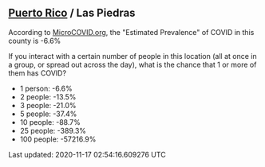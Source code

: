 
## [Puerto Rico](/united-states/puerto-rico) / Las Piedras

According to [MicroCOVID.org](http://microcovid.org),
the "Estimated Prevalence" of COVID in this county is -6.6%

If you interact with a certain number of people in this location
(all at once in a group, or spread out across the day), what is the chance that
1 or more of them has COVID?

- 1 person: -6.6%
- 2 people: -13.5%
- 3 people: -21.0%
- 5 people: -37.4%
- 10 people: -88.7%
- 25 people: -389.3%
- 100 people: -57216.9%

Last updated: 2020-11-17 02:54:16.609276 UTC
